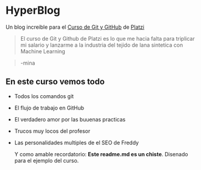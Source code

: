 # HyperBlog

Un blog increible para el [Curso de Git y GitHub](https://platzi.com/cursos/git-github/ " curso de Git y Github") de [Platzi](https://platzi.com/ "Platzi")

> El curso de Git y Github de Platzi es lo que me hacia falta para triplicar mi salario y lanzarme a la industria del tejido de lana sintetica con Machine Learning

> -mina


## En este curso vemos todo

* Todos los comandos git
* El flujo de trabajo en GitHub
* El verdadero amor por las buuenas practicas
* Trucos muy locos del profesor
* Las personalidades multiples de el SEO de Freddy

  Y como amable recordatorio: **Este readme.md es un chiste**. Disenado para el ejemplo del curso.